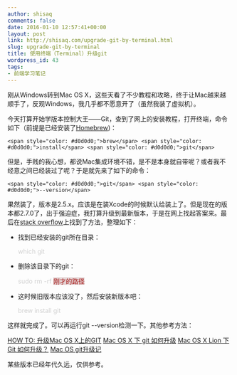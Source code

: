 ```yaml
---
author: shisaq
comments: false
date: 2016-01-10 12:57:41+00:00
layout: post
link: http://shisaq.com/upgrade-git-by-terminal.html
slug: upgrade-git-by-terminal
title: 使用终端（Terminal）升级git
wordpress_id: 43
tags:
- 前端学习笔记
---
```


刚从Windows转到Mac OS X，这些天看了不少教程和攻略，终于让Mac越来越顺手了，反观Windows，我几乎都不愿意开了（虽然我装了虚拟机）。




今天打算开始学版本控制大王——Git，查到了网上的安装教程，打开终端，命令如下（前提是已经安装了[Homebrew](http://brew.sh/))：







    
    <span style="color: #d0d0d0;">brew</span> <span style="color: #d0d0d0;">install</span> <span style="color: #d0d0d0;">git</span>
    







但是，手贱的我心想，都说Mac集成环境不错，是不是本身就自带呢？或者我不经意之间已经装过了呢？于是就先来了如下的命令：







    
    <span style="color: #d0d0d0;">git</span> <span style="color: #d0d0d0;">--version</span>
    







果然装了，版本是2.5.x。应该是在装Xcode的时候默认给装上了。但是现在的版本都2.7.0了，出于强迫症，我打算升级到最新版本，于是在网上找起答案来。最后在[stack overflow](https://stackoverflow.com/questions/28633983/upgrading-git-with-brew-gives-no-such-file-or-directory-usr-local-cellar-git/28682586#28682586?newreg=950a4e7fa7394d5dace7f66427971c88)上找到了方法，整理如下：






	
  * 找到已经安装的git所在目录：






    
    <span style="color: #d0d0d0;">which</span> <span style="color: #d0d0d0;">git</span>








	
  * 删除该目录下的git：






    
    <span style="color: #d0d0d0;">sudo</span> <span style="color: #d0d0d0;">rm</span> <span style="color: #d0d0d0;">-rf</span> <span style="color: #a61717; background-color: #e3d2d2;">刚才的路径</span>
    








	
  * 这时候旧版本应该没了，然后安装新版本吧：






    
    <span style="color: #d0d0d0;">brew</span> <span style="color: #d0d0d0;">install</span> <span style="color: #d0d0d0;">git</span>
    







这样就完成了。可以再运行git --version检测一下。其他参考方法：




[HOW TO: 升级Mac OS X上的GIT](http://jeeker.net/article/how-to-upgrade-git-on-mac-os/)
[Mac OS X 下 git 如何升级](http://yang3wei.github.io/blog/2013/02/01/mac-os-x-xia-git-ru-he-sheng-ji/)
[Mac OS X Lion 下 Git 如何升级？](https://segmentfault.com/q/1010000000095119)
[Mac OS git升级记](https://www.phodal.com/blog/use-brew-cleanup-clean-old-git/)




某些版本已经年代久远，仅供参考。
